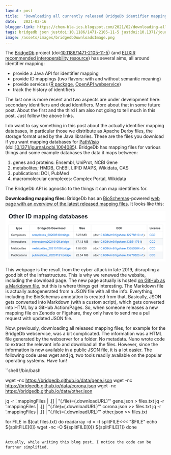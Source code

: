 ```yaml
---
layout: post
title:  "Downloading all currently released BridgeDb identifier mapping databases"
date:   2021-02-16
blogger-link: https://chem-bla-ics.blogspot.com/2021/02/downloading-all-currently-released.html
tags: bridgedb json justdoi:10.1186/1471-2105-11-5 justdoi:10.1371/journal.pcbi.1004085
image: /assets/images/bridgedbDownloadsImage.png
---
```


The [BridgeDb](https://bridgedb.github.io/) project (doi:[10.1186/1471-2105-11-5](https://doi.org/10.1186/1471-2105-11-5))
(and [ELIXIR recommended interoperability resource](https://elixir-europe.org/platforms/interoperability/rirs)) has several
aims, all around identifier mapping:

* provide a Java API for identifier mapping
* provide ID mappings (two flavors: with and without semantic meaning)
* provide services ([R package](https://www.bioconductor.org/packages/release/bioc/html/BridgeDbR.html),
  [OpenAPI webservice](http://webservice.bridgedb.org/))
* track the history of identifiers

The last one is more recent and two aspects are under development here: secondary identifiers and dead identifiers. More
about that in some future post. About the first and the third I am also not going to tell much in this post. Just follow the
above links.

I do want to say something in this post about the actually identifier mapping databases, in particular those we distribute as
Apache Derby files, the storage format used by the Java libraries. These are the files you download if you want mapping databases
for [PathVisio](https://pathvisio.github.io/) (doi:[10.1371/journal.pcbi.1004085](https://doi.org/10.1371/journal.pcbi.1004085)).
BridgeDb has mapping files for various things and some example databases the data it maps between:

1. genes and proteins: Ensembl, UniProt, NCBI Gene
2. metabolites; HMDB, ChEBI, LIPID MAPS, Wikidata, CAS
3. publications: DOI, PubMed
4. macromolecular complexes: Complex Portal, Wikidata

The BridgeDb API is agnostic to the things it can map identifiers for.

**Downloading mapping files**:
BridgeDb has an [BioSchemas](https://bioschemas.org/)-powered
[web page with an overview of the latest released mapping files](https://bridgedb.github.io/data/gene_database/).
It looks like this:

![](/assets/images/bridgedbDownloadsImage.png)

This webpage is the result from the cyber attack in late 2019, disrupting a good bit of the infrastructure. This is why we
renewed the website, including the download page. The new page actually is hosted [on GitHub as a Markdown file](https://github.com/bridgedb/data),
but this is where things get interesting. The Markdown file is actually autogenerated from a JSON file with all the info. Everything,
including the BioSchemas annotation is created from that. Basically, JSON gets converted into Markdown (with a custom script), which
gets converted into HTML by a GitHub Action/Pages. So, when someone releases a new mapping file on Zenodo or Figshare, they only have
to send me a pull request with updated JSON file.

Now, previously, downloading all released mapping files, for example for the BridgeDb webservice, was a bit complicated. The
information was a HTML file generated by the webserver for a folder. No metadata. Nuno wrote code to extract the relevant info
and download all the files. However, since the information is now available in a public JSON file, it is a lot easier. The
following code uses wget and jq, two tools readily available on the popular operating systems. Have fun!

``shell
!/bin/bash

wget -nc https://bridgedb.github.io/data/gene.json
wget -nc https://bridgedb.github.io/data/corona.json
wget -nc https://bridgedb.github.io/data/other.json

jq -r '.mappingFiles | .[] | "\(.file)=\(.downloadURL)"' gene.json > files.txt
jq -r '.mappingFiles | .[] | "\(.file)=\(.downloadURL)"' corona.json >> files.txt
jq -r '.mappingFiles | .[] | "\(.file)=\(.downloadURL)"' other.json >> files.txt

for FILE in $(cat files.txt)
do
  readarray -d = -t splitFILE<<< "$FILE"
  echo ${splitFILE[0]}
  wget -nc -O ${splitFILE[0]} ${splitFILE[1]}
done
```

Actually, while writing this blog post, I notice the code can be further simplified.
